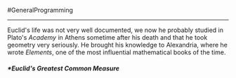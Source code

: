 #GeneralProgramming 

---
Euclid's life was not very well documented, we now he probably studied in Plato's *Academy* in Athens sometime after his death and that he took geometry very seriously. He brought his knowledge to Alexandria, where he wrote *Elements*, one of the most influential mathematical books of the time. 

##### *Euclid's Greatest Common Measure
